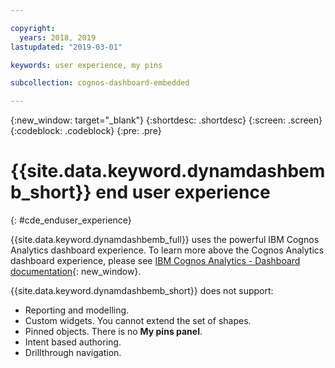 ```yaml
---

copyright:
  years: 2018, 2019
lastupdated: "2019-03-01"

keywords: user experience, my pins

subcollection: cognos-dashboard-embedded

---
```


{:new_window: target="_blank"}
{:shortdesc: .shortdesc}
{:screen: .screen}
{:codeblock: .codeblock}
{:pre: .pre}

# {{site.data.keyword.dynamdashbemb_short}} end user experience
{: #cde_enduser_experience}

{{site.data.keyword.dynamdashbemb_full}} uses the powerful IBM Cognos Analytics dashboard experience. To learn more above the Cognos Analytics dashboard experience, please see [IBM Cognos Analytics - Dashboard documentation](https://www.ibm.com/support/knowledgecenter/en/SSEP7J_11.0.0/com.ibm.swg.ba.cognos.ug_ca_dshb.doc/wa_dashboard_discoveryset_intro.html){: new_window}.

{{site.data.keyword.dynamdashbemb_short}} does not support:
-	Reporting and modelling.
-	Custom widgets. You cannot extend the set of shapes.
-	Pinned objects. There is no **My pins panel**.
-	Intent based authoring.
- Drillthrough navigation.
